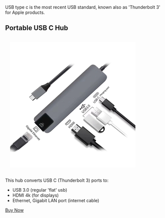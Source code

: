 <style type="text/css">
	img {
		max-width: 80%;
		padding: 1rem;
		text-align: center;
	}
</style>

USB type c is the most recent USB standard, known also as 'Thunderbolt 3' for Apple products.

## Portable USB C Hub

![ USB-C to USB 3.0, HDMI and Ethernet]( ./assets/5-in-1-usb-c-cable.png )

This hub converts USB C (Thunderbolt 3) ports to:

- USB 3.0 (regular 'flat' usb)
- HDMI 4k (for displays)
- Ethernet, Gigabit LAN port (internet cable)

[Buy Now]( https://www.aliexpress.com/item/hot-5-in-1-USB-Type-C-Hub-Hdmi-4K-USB-C-Hub-to-Gigabit-Ethernet/32954358411.html )